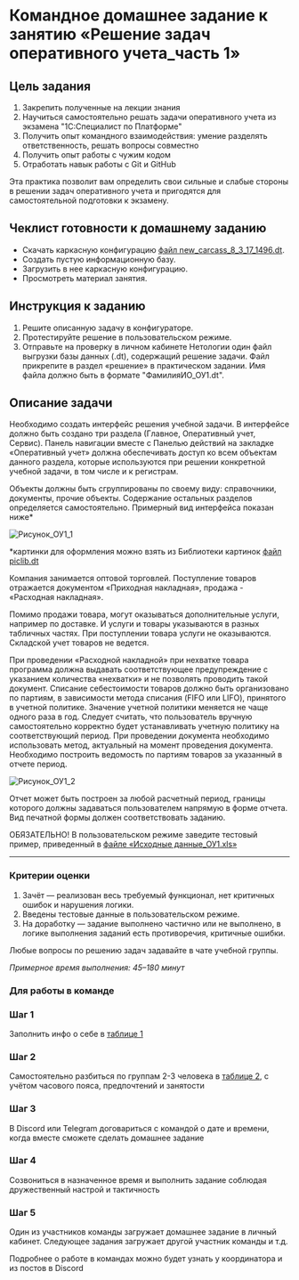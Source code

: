 # Командное домашнее задание к занятию «Решение задач оперативного учета_часть 1»

## Цель задания

1. Закрепить полученные на лекции знания 
2. Научиться самостоятельно решать задачи оперативного учета из экзамена "1С:Специалист по Платформе" 
3. Получить опыт командного взаимодействия: умение разделять ответственность, решать вопросы совместно
4. Получить опыт работы с чужим кодом
5. Отработать навык работы с Git и GitHub

Эта практика позволит вам определить свои сильные и слабые стороны в решении задач оперативного учета и пригодятся для самостоятельной подготовки к экзамену.

## Чеклист готовности к домашнему заданию

- Скачать каркасную конфигурацию [файл new_carcass_8_3_17_1496.dt](https://github.com/Bofh82/onec-mid-homeworks/blob/main/OCPS/new_carcass_8_3_17_1496.dt).
- Создать пустую информационную базу.
- Загрузить в нее каркасную конфигурацию.
- Просмотреть материал занятия.

## Инструкция к заданию

1. Решите описанную задачу в конфигураторе.
2. Протестируйте решение в пользовательском режиме.
3. Отправьте на проверку в личном кабинете Нетологии один файл выгрузки базы данных (.dt), содержащий решение задачи. Файл прикрепите в раздел «решение» в практическом задании. Имя файла должно быть в формате "ФамилияИО_ОУ1.dt".

## Описание задачи

Необходимо создать интерфейс решения учебной задачи. В интерфейсе должно быть создано три раздела (Главное, Оперативный учет, Сервис).
Панель навигации вместе с Панелью действий на закладке «Оперативный учет» должна обеспечивать доступ ко всем объектам данного раздела, которые используются при решении конкретной учебной задачи, в том числе и к регистрам.

Объекты должны быть сгруппированы по своему виду: справочники, документы, прочие объекты. Содержание остальных разделов определяется самостоятельно. 
Примерный вид интерфейса показан ниже*

![Рисунок_ОУ1_1](https://user-images.githubusercontent.com/44517817/235097115-95c20495-6d40-4531-9a93-d9e5cbec9098.png)

*картинки для оформления можно взять из Библиотеки картинок [файл piclib.dt](https://github.com/netology-code/onec-mid-homeworks/blob/main/OCPS/piclib.dt)

Компания занимается оптовой торговлей. 
Поступление товаров отражается документом «Приходная накладная», продажа - «Расходная накладная». 

Помимо продажи товара, могут оказываться дополнительные услуги, например по доставке. И услуги и товары указываются в разных табличных частях. При поступлении товара услуги не оказываются. 
Складской учет товаров не ведется. 

При проведении «Расходной накладной» при нехватке товара программа должна выдавать соответствующее предупреждение с указанием количества «нехватки» и не позволять проводить такой документ.
Списание себестоимости товаров должно быть организовано по партиям, в зависимости метода списания (FIFO или LIFO), принятого в учетной политике. 
Значение учетной политики меняется не чаще одного раза в год. Следует считать, что пользователь вручную самостоятельно корректно будет устанавливать учетную политику на соответствующий период. При проведении документа необходимо использовать метод, актуальный на момент проведения документа.
Необходимо построить ведомость по партиям товаров за указанный в отчете период.

![Рисунок_ОУ1_2](https://user-images.githubusercontent.com/44517817/235097179-c7e9a0cb-850e-4107-bb95-57c87a620d9f.png)

Отчет может быть построен за любой расчетный период, границы которого должны задаваться пользователем напрямую в форме отчета.
Вид печатной формы должен соответствовать заданию.

ОБЯЗАТЕЛЬНО! В пользовательском режиме заведите тестовый пример, приведенный в [файле «Исходные данные_ОУ1.xls»](https://docs.google.com/spreadsheets/d/1IJALlIi_Kh-Ns8s8JNUgGERQFpPaODxh/edit?usp=sharing&ouid=108088713556619645145&rtpof=true&sd=true)

------

### Критерии оценки

1. Зачёт — реализован весь требуемый функционал, нет критичных ошибок и нарушения логики.
2. Введены тестовые данные в пользовательском режиме.
3. На доработку — задание выполнено частично или не выполнено, в логике выполнения заданий есть противоречия, критичные ошибки.

Любые вопросы по решению задач задавайте в чате учебной группы.

*Примерное время выполнения: 45–180 минут*


### Для работы в команде

### Шаг 1
Заполнить инфо о себе в [таблице 1](https://docs.google.com/spreadsheets/d/1nEFCrhDabUWd1JzmBKBAt5ueUCAtz8m7GEvbGZZDZAU/edit#gid=1242863859&range=B2)

### Шаг 2
Самостоятельно разбиться по группам 2-3 человека в [таблице 2](https://docs.google.com/spreadsheets/d/1nEFCrhDabUWd1JzmBKBAt5ueUCAtz8m7GEvbGZZDZAU/edit#gid=0&range=B3), с учётом часового пояса, предпочтений и занятости 

### Шаг 3
В Discord или Telegram договариться с командой о дате и времени, когда вместе сможете сделать домашнее задание

### Шаг 4
Созвониться в назначенное время и выполнить задание соблюдая дружественный настрой и тактичность

### Шаг 5
Один из участников команды загружает домашнее задание в личный кабинет. Следующее задания загружает другой участник команды и т.д.


Подробнее о работе в командах можно будет узнать у координатора и из постов в Discord

